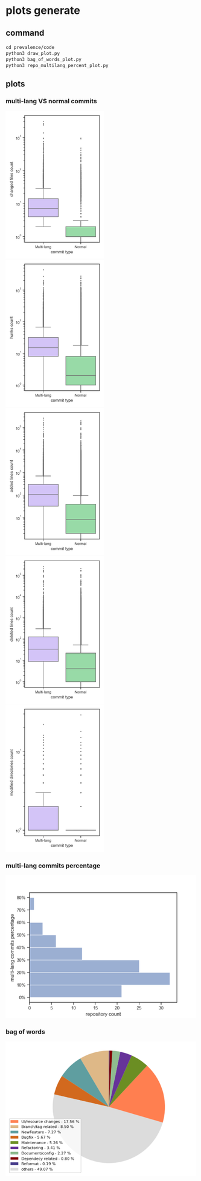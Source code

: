 # plots generate
## command
```
cd prevalence/code
python3 draw_plot.py
python3 bag_of_words_plot.py
python3 repo_multilang_percent_plot.py
```
## plots
### multi-lang VS normal commits
<img src="https://github.com/TsukimiRini/prevelance_investigate/blob/master/plot_gen/plots/changed%20files.png?raw=true" width="260px" alt="changed files"/>
<img src="https://github.com/TsukimiRini/prevelance_investigate/blob/master/plot_gen/plots/hunks.png?raw=true" width="260px" alt="hunks"/>
<img src="https://github.com/TsukimiRini/prevelance_investigate/blob/master/plot_gen/plots/added%20lines.png?raw=true" width="260px" alt="added lines"/>
<img src="https://github.com/TsukimiRini/prevelance_investigate/blob/master/plot_gen/plots/deleted%20lines.png?raw=true" width="260px" alt="deleted lines"/>
<img src="https://github.com/TsukimiRini/prevelance_investigate/blob/master/plot_gen/plots/modified%20directories.png?raw=true" width="260px" alt="modified directories"/>

### multi-lang commits percentage
<img src="https://github.com/TsukimiRini/prevelance_investigate/blob/master/plot_gen/plots/multi-lang-percent.png?raw=true" alt="multi-lang commits percentage"/>

### bag of words
<img src="https://github.com/TsukimiRini/prevelance_investigate/blob/master/plot_gen/plots/bag_of_words.png?raw=true" alt="bag of words"/>